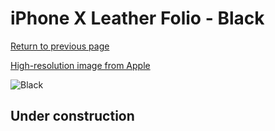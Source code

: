 # iPhone X Leather Folio - Black

[Return to previous page](/iphone_x)

[High-resolution image from Apple](https://store.storeimages.cdn-apple.com/8756/as-images.apple.com/is/MQRV2?wid=4500&hei=4500&fmt=png)

<div style="width: 512px"><img src="/almost_uncompressed/MQRV2.webp" alt="Black"></div>

## Under construction
